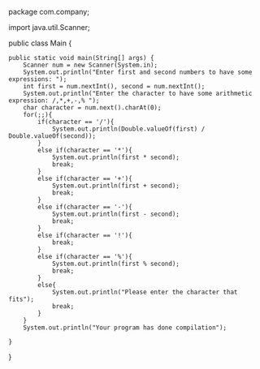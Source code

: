 package com.company;

import java.util.Scanner;

public class Main {

    public static void main(String[] args) {
        Scanner num = new Scanner(System.in);
        System.out.println("Enter first and second numbers to have some expressions: ");
        int first = num.nextInt(), second = num.nextInt();
        System.out.println("Enter the character to have some arithmetic expression: /,*,+,-,% ");
        char character = num.next().charAt(0);
        for(;;){
            if(character == '/'){
                System.out.println(Double.valueOf(first) / Double.valueOf(second));
            }
            else if(character == '*'){
                System.out.println(first * second);
                break;
            }
            else if(character == '+'){
                System.out.println(first + second);
                break;
            }
            else if(character == '-'){
                System.out.println(first - second);
                break;
            }
            else if(character == '!'){
                break;
            }
            else if(character == '%'){
                System.out.println(first % second);
                break;
            }
            else{
                System.out.println("Please enter the character that fits");
                break;
            }
        }
        System.out.println("Your program has done compilation");

    }
}
